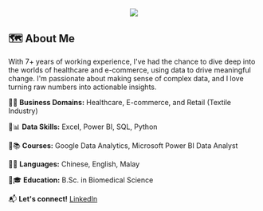 <h1 align="center">
    <img src="https://readme-typing-svg.herokuapp.com/?font=Inter&size=42&center=true&vCenter=true&width=700&height=70&color=4493F8&duration=4000&lines=Hi+There!+I'm+Yew+Kok+Tang!+👋;+Thanks+for+visiting+my+profile+😊" />
</h1>


## 🗺 About Me

With 7+ years of working experience, I've had the chance to dive deep into the worlds of healthcare and e-commerce, using data to drive meaningful change. I'm passionate about making sense of complex data, and I love turning raw numbers into actionable insights.


🔹📌 **Business Domains:** Healthcare, E-commerce, and Retail (Textile Industry)

🔹📊 **Data Skills:** Excel, Power BI, SQL, Python

🔹📚 **Courses:** Google Data Analytics, Microsoft Power BI Data Analyst

🔹🧬 **Languages:** Chinese, English, Malay

🔹🎓 **Education:** B.Sc. in Biomedical Science



📬 **Let's connect!** [LinkedIn](https://linkedin.com/in/yewkoktang)






<!--
**yewkoktang/yewkoktang** is a ✨ _special_ ✨ repository because its `README.md` (this file) appears on your GitHub profile.

<div align="center"> 
  <p>Visitor count</p>
  <img src="https://profile-counter.glitch.me/yewkoktang/count.svg" alt="Visitor's Count" />
</div>


## Data Analysis Projects

| Project Link | Completion Date | Tools | Project Description |
|-------------|----------------|-------|----------------------|
| [🔗 Sales Data Analysis](https://github.com/yourusername/sales-analysis) | Jan 2024 | Python, Pandas, Matplotlib | Analyzed sales trends over five years, identifying key revenue drivers and customer behavior insights. |
| [🔗 SQL for Data Exploration](https://github.com/yourusername/sql-project) | Mar 2024 | SQL, PostgreSQL | Used SQL queries to explore a large database, extracting key insights on customer segmentation and purchase behavior. |


## About me

- 🔭 I’m currently working on ...
- 🌱 I’m currently learning ...
- 👯 I’m looking to collaborate on ...
- 🤔 I’m looking for help with ...
- 💬 Ask me about ...
- 📫 How to reach me: ...
- 😄 Pronouns: ...
- ⚡ Fun fact: ...

With 7 years of experience working in the healthcare and e-commerce industries, I have honed a deep understanding of business dynamics and data-driven decision-making. Over the years, I have proactively learned and mastered various data tools. 

Here are some ideas to get you started:
## 🔥 Featured Projects  
### 🏆 [Bitcoin Price Analysis](https://github.com/yourusername/bitcoin-analysis)  
📊 **Tech Used:** Python, Pandas, Matplotlib  
🔍 **Summary:** Analyzed Bitcoin price trends over 10 years to find patterns and correlations.


🔹 **7+ years of experience** in healthcare & e-commerce  
🔹 Strong understanding of **business dynamics & data-driven decision-making**  
🔹 Proactively mastered **Excel, Power BI, SQL, Python**  
🔹 Analytical thinker with a knack for uncovering **valuable insights**  
🔹 Passionate about transforming data into **actionable strategies**  


-->
